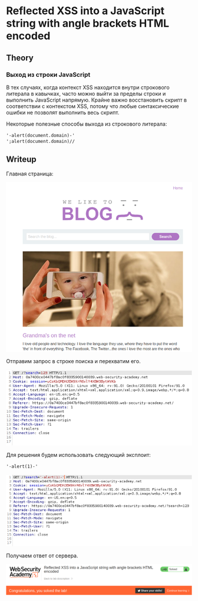 # Reflected XSS into a JavaScript string with angle brackets HTML encoded

## Theory

<h3>Выход из строки JavaScript</h3>

В тех случаях, когда контекст XSS находится внутри строкового литерала в кавычках, часто можно выйти за пределы строки и выполнить JavaScript напрямую. Крайне важно восстановить скрипт в соответствии с контекстом XSS, потому что любые синтаксические ошибки не позволят выполнить весь скрипт.

Некоторые полезные способы выхода из строкового литерала:
```
'-alert(document.domain)-'
';alert(document.domain)//
```

## Writeup

Главная страница:

![](https://github.com/fobblified/Writeups/blob/main/Portswigger/(XSS)_Cross-site_scripting/Reflected_XSS_into_a_JavaScript_string_with_angle_brackets_HTML_encoded/assets/1.png)

Отправим запрос в строке поиска и перехватим его.

![](https://github.com/fobblified/Writeups/blob/main/Portswigger/(XSS)_Cross-site_scripting/Reflected_XSS_into_a_JavaScript_string_with_angle_brackets_HTML_encoded/assets/2.png)

Для решения будем использовать следующий эксплоит:
```
'-alert(1)-'
```

![](https://github.com/fobblified/Writeups/blob/main/Portswigger/(XSS)_Cross-site_scripting/Reflected_XSS_into_a_JavaScript_string_with_angle_brackets_HTML_encoded/assets/3.png)

Получаем ответ от сервера.

![](https://github.com/fobblified/Writeups/blob/main/Portswigger/(XSS)_Cross-site_scripting/Reflected_XSS_into_a_JavaScript_string_with_angle_brackets_HTML_encoded/assets/4.png)
